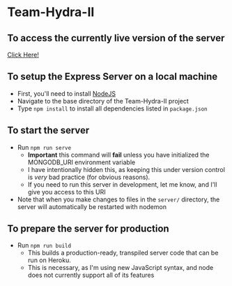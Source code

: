 # Team-Hydra-II

## To access the currently live version of the server
[Click Here!](https://team-hydra-ii.herokuapp.com/)

## To setup the Express Server on a local machine

- First, you'll need to install [NodeJS](https://nodejs.org/en/)
- Navigate to the base directory of the Team-Hydra-II project
- Type `npm install` to install all dependencies listed in `package.json`

## To start the server

- Run `npm run serve`
  - **Important** this command will __fail__ unless you have initialized the MONGODB_URI environment variable
  - I have intentionally hidden this, as keeping this under version control is *very* bad practice (for obvious reasons).
  - If you need to run this server in development, let me know, and I'll give you access to this URI
- Note that when you make changes to files in the `server/` directory, the server will automatically be restarted with nodemon

## To prepare the server for production
- Run `npm run build`
  - This builds a production-ready, transpiled server code that can be run on Heroku. 
  - This is necessary, as I'm using new JavaScript syntax, and node does not currently support all of its features
